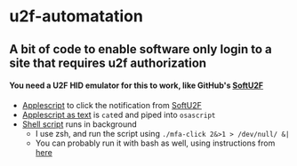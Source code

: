 # u2f-automatation

## A bit of code to enable software only login to a site that requires u2f authorization

#### You need a U2F HID emulator for this to work, like GitHub's [SoftU2F](https://github.com/github/SoftU2F)

 - [Applescript](mfa-autoclick.scpt) to click the notification from [SoftU2F](https://github.com/github/SoftU2F)
 - [Applescript as text](mfa-click.txt) is `cat`ed and piped into `osascript`
 - [Shell script](mfa-click) runs in background
   - I use zsh, and run the script using `./mfa-click 2&>1 > /dev/null/ &|`
   - You can probably run it with bash as well, using instructions from [here](https://unix.stackexchange.com/questions/3886/difference-between-nohup-disown-and)